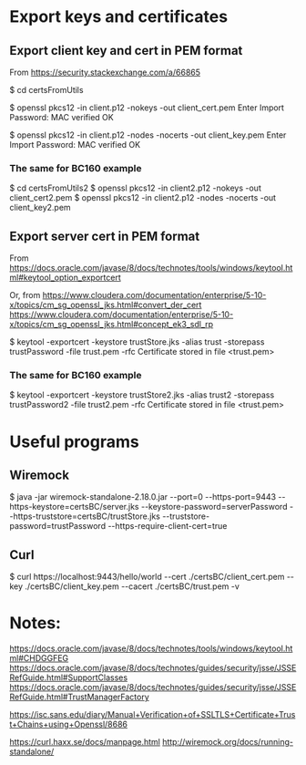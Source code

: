 # Export keys and certificates

## Export client key and cert in PEM format

From https://security.stackexchange.com/a/66865

$ cd certsFromUtils

$ openssl pkcs12 -in client.p12 -nokeys -out client_cert.pem
Enter Import Password:
MAC verified OK

$ openssl pkcs12 -in client.p12 -nodes -nocerts -out client_key.pem
Enter Import Password:
MAC verified OK

### The same for BC160 example

$ cd certsFromUtils2
$ openssl pkcs12 -in client2.p12 -nokeys -out client_cert2.pem
$ openssl pkcs12 -in client2.p12 -nodes -nocerts -out client_key2.pem

##  Export server cert in PEM format

From https://docs.oracle.com/javase/8/docs/technotes/tools/windows/keytool.html#keytool_option_exportcert

Or, from 
https://www.cloudera.com/documentation/enterprise/5-10-x/topics/cm_sg_openssl_jks.html#convert_der_cert
https://www.cloudera.com/documentation/enterprise/5-10-x/topics/cm_sg_openssl_jks.html#concept_ek3_sdl_rp

$ keytool -exportcert -keystore trustStore.jks -alias trust -storepass trustPassword -file trust.pem -rfc
Certificate stored in file <trust.pem>

### The same for BC160 example

$ keytool -exportcert -keystore trustStore2.jks -alias trust2 -storepass trustPassword2 -file trust2.pem -rfc
Certificate stored in file <trust.pem>

# Useful programs

## Wiremock
$ java -jar wiremock-standalone-2.18.0.jar --port=0 --https-port=9443 --https-keystore=certsBC/server.jks --keystore-password=serverPassword --https-truststore=certsBC/trustStore.jks --truststore-password=trustPassword --https-require-client-cert=true

## Curl
$ curl https://localhost:9443/hello/world --cert ./certsBC/client_cert.pem  --key ./certsBC/client_key.pem --cacert ./certsBC/trust.pem -v

# Notes:
https://docs.oracle.com/javase/8/docs/technotes/tools/windows/keytool.html#CHDGGFEG
https://docs.oracle.com/javase/8/docs/technotes/guides/security/jsse/JSSERefGuide.html#SupportClasses
https://docs.oracle.com/javase/8/docs/technotes/guides/security/jsse/JSSERefGuide.html#TrustManagerFactory

https://isc.sans.edu/diary/Manual+Verification+of+SSLTLS+Certificate+Trust+Chains+using+Openssl/8686

https://curl.haxx.se/docs/manpage.html
http://wiremock.org/docs/running-standalone/


